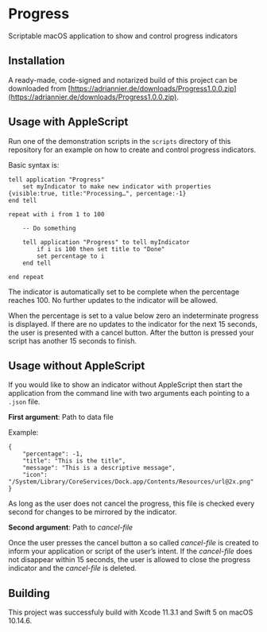# Progress

Scriptable macOS application to show and control progress indicators

## Installation

A ready-made, code-signed and notarized build of this project can be downloaded from [https://adriannier.de/downloads/Progress1.0.0.zip](https://adriannier.de/downloads/Progress1.0.0.zip).

## Usage with AppleScript

Run one of the demonstration scripts in the `scripts` directory of this repository for an example on how to create and control progress indicators. 

Basic syntax is:

```
tell application "Progress"
    set myIndicator to make new indicator with properties {visible:true, title:"Processing…", percentage:-1}
end tell

repeat with i from 1 to 100
    
    -- Do something
    
    tell application "Progress" to tell myIndicator
        if i is 100 then set title to "Done"
        set percentage to i
    end tell
    
end repeat
```

The indicator is automatically set to be complete when the percentage reaches 100. No further updates to the indicator will be allowed.

When the percentage is set to a value below zero an indeterminate progress is displayed. If there are no updates to the indicator for the next 15 seconds, the user is presented with a cancel button. After the button is pressed your script has another 15 seconds to finish.

## Usage without AppleScript

If you would like to show an indicator without AppleScript then start the application from the command line with two arguments each pointing to a `.json` file.

**First argument**: Path to data file

Example:
```
{
    "percentage": -1,
    "title": "This is the title",
    "message": "This is a descriptive message",
    "icon": "/System/Library/CoreServices/Dock.app/Contents/Resources/url@2x.png"
}
```
As long as the user does not cancel the progress, this file is checked every second for changes to be mirrored by the indicator.

**Second argument**: Path to *cancel-file*

Once the user presses the cancel button a so called *cancel-file* is created to inform your application or script of the user’s intent. If the *cancel-file* does not disappear within 15 seconds, the user is allowed to close the progress indicator and the *cancel-file* is deleted.

## Building

This project was successfuly build with Xcode 11.3.1 and Swift 5 on macOS 10.14.6.
